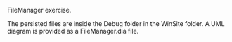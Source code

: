FileManager exercise.

The persisted files are inside the Debug folder in the WinSite folder.
A UML diagram is provided as a FileManager.dia file.